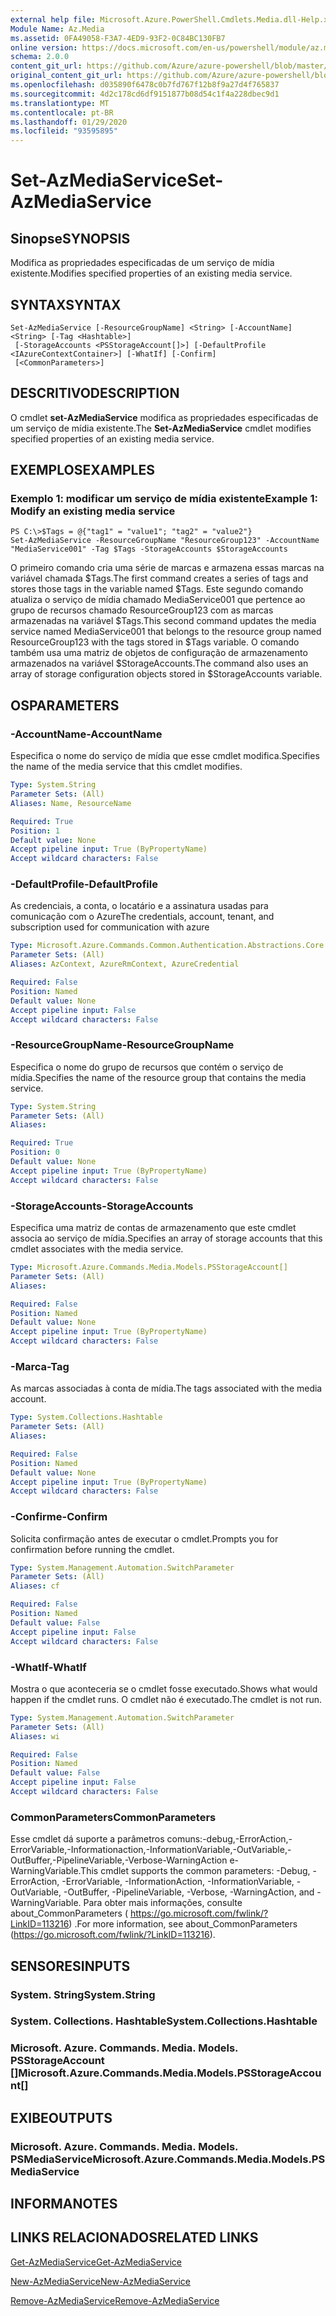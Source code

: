 ```yaml
---
external help file: Microsoft.Azure.PowerShell.Cmdlets.Media.dll-Help.xml
Module Name: Az.Media
ms.assetid: 0FA49058-F3A7-4ED9-93F2-0C84BC130FB7
online version: https://docs.microsoft.com/en-us/powershell/module/az.media/set-azmediaservice
schema: 2.0.0
content_git_url: https://github.com/Azure/azure-powershell/blob/master/src/Media/Media/help/Set-AzMediaService.md
original_content_git_url: https://github.com/Azure/azure-powershell/blob/master/src/Media/Media/help/Set-AzMediaService.md
ms.openlocfilehash: d035890f6478c0b7fd767f12b8f9a27d4f765837
ms.sourcegitcommit: 4d2c178cd6df9151877b08d54c1f4a228dbec9d1
ms.translationtype: MT
ms.contentlocale: pt-BR
ms.lasthandoff: 01/29/2020
ms.locfileid: "93595895"
---
```

# <span data-ttu-id="8b235-101">Set-AzMediaService</span><span class="sxs-lookup"><span data-stu-id="8b235-101">Set-AzMediaService</span></span>

## <span data-ttu-id="8b235-102">Sinopse</span><span class="sxs-lookup"><span data-stu-id="8b235-102">SYNOPSIS</span></span>
<span data-ttu-id="8b235-103">Modifica as propriedades especificadas de um serviço de mídia existente.</span><span class="sxs-lookup"><span data-stu-id="8b235-103">Modifies specified properties of an existing media service.</span></span>

## <span data-ttu-id="8b235-104">SYNTAX</span><span class="sxs-lookup"><span data-stu-id="8b235-104">SYNTAX</span></span>

```
Set-AzMediaService [-ResourceGroupName] <String> [-AccountName] <String> [-Tag <Hashtable>]
 [-StorageAccounts <PSStorageAccount[]>] [-DefaultProfile <IAzureContextContainer>] [-WhatIf] [-Confirm]
 [<CommonParameters>]
```

## <span data-ttu-id="8b235-105">DESCRITIVO</span><span class="sxs-lookup"><span data-stu-id="8b235-105">DESCRIPTION</span></span>
<span data-ttu-id="8b235-106">O cmdlet **set-AzMediaService** modifica as propriedades especificadas de um serviço de mídia existente.</span><span class="sxs-lookup"><span data-stu-id="8b235-106">The **Set-AzMediaService** cmdlet modifies specified properties of an existing media service.</span></span>

## <span data-ttu-id="8b235-107">EXEMPLOS</span><span class="sxs-lookup"><span data-stu-id="8b235-107">EXAMPLES</span></span>

### <span data-ttu-id="8b235-108">Exemplo 1: modificar um serviço de mídia existente</span><span class="sxs-lookup"><span data-stu-id="8b235-108">Example 1: Modify an existing media service</span></span>
```
PS C:\>$Tags = @{"tag1" = "value1"; "tag2" = "value2"}
Set-AzMediaService -ResourceGroupName "ResourceGroup123" -AccountName "MediaService001" -Tag $Tags -StorageAccounts $StorageAccounts
```

<span data-ttu-id="8b235-109">O primeiro comando cria uma série de marcas e armazena essas marcas na variável chamada $Tags.</span><span class="sxs-lookup"><span data-stu-id="8b235-109">The first command creates a series of tags and stores those tags in the variable named $Tags.</span></span>
<span data-ttu-id="8b235-110">Este segundo comando atualiza o serviço de mídia chamado MediaService001 que pertence ao grupo de recursos chamado ResourceGroup123 com as marcas armazenadas na variável $Tags.</span><span class="sxs-lookup"><span data-stu-id="8b235-110">This second command updates the media service named MediaService001 that belongs to the resource group named ResourceGroup123 with the tags stored in $Tags variable.</span></span>
<span data-ttu-id="8b235-111">O comando também usa uma matriz de objetos de configuração de armazenamento armazenados na variável $StorageAccounts.</span><span class="sxs-lookup"><span data-stu-id="8b235-111">The command also uses an array of storage configuration objects stored in $StorageAccounts variable.</span></span>

## <span data-ttu-id="8b235-112">OS</span><span class="sxs-lookup"><span data-stu-id="8b235-112">PARAMETERS</span></span>

### <span data-ttu-id="8b235-113">-AccountName</span><span class="sxs-lookup"><span data-stu-id="8b235-113">-AccountName</span></span>
<span data-ttu-id="8b235-114">Especifica o nome do serviço de mídia que esse cmdlet modifica.</span><span class="sxs-lookup"><span data-stu-id="8b235-114">Specifies the name of the media service that this cmdlet modifies.</span></span>

```yaml
Type: System.String
Parameter Sets: (All)
Aliases: Name, ResourceName

Required: True
Position: 1
Default value: None
Accept pipeline input: True (ByPropertyName)
Accept wildcard characters: False
```

### <span data-ttu-id="8b235-115">-DefaultProfile</span><span class="sxs-lookup"><span data-stu-id="8b235-115">-DefaultProfile</span></span>
<span data-ttu-id="8b235-116">As credenciais, a conta, o locatário e a assinatura usadas para comunicação com o Azure</span><span class="sxs-lookup"><span data-stu-id="8b235-116">The credentials, account, tenant, and subscription used for communication with azure</span></span>

```yaml
Type: Microsoft.Azure.Commands.Common.Authentication.Abstractions.Core.IAzureContextContainer
Parameter Sets: (All)
Aliases: AzContext, AzureRmContext, AzureCredential

Required: False
Position: Named
Default value: None
Accept pipeline input: False
Accept wildcard characters: False
```

### <span data-ttu-id="8b235-117">-ResourceGroupName</span><span class="sxs-lookup"><span data-stu-id="8b235-117">-ResourceGroupName</span></span>
<span data-ttu-id="8b235-118">Especifica o nome do grupo de recursos que contém o serviço de mídia.</span><span class="sxs-lookup"><span data-stu-id="8b235-118">Specifies the name of the resource group that contains the media service.</span></span>

```yaml
Type: System.String
Parameter Sets: (All)
Aliases:

Required: True
Position: 0
Default value: None
Accept pipeline input: True (ByPropertyName)
Accept wildcard characters: False
```

### <span data-ttu-id="8b235-119">-StorageAccounts</span><span class="sxs-lookup"><span data-stu-id="8b235-119">-StorageAccounts</span></span>
<span data-ttu-id="8b235-120">Especifica uma matriz de contas de armazenamento que este cmdlet associa ao serviço de mídia.</span><span class="sxs-lookup"><span data-stu-id="8b235-120">Specifies an array of storage accounts that this cmdlet associates with the media service.</span></span>

```yaml
Type: Microsoft.Azure.Commands.Media.Models.PSStorageAccount[]
Parameter Sets: (All)
Aliases:

Required: False
Position: Named
Default value: None
Accept pipeline input: True (ByPropertyName)
Accept wildcard characters: False
```

### <span data-ttu-id="8b235-121">-Marca</span><span class="sxs-lookup"><span data-stu-id="8b235-121">-Tag</span></span>
<span data-ttu-id="8b235-122">As marcas associadas à conta de mídia.</span><span class="sxs-lookup"><span data-stu-id="8b235-122">The tags associated with the media account.</span></span>

```yaml
Type: System.Collections.Hashtable
Parameter Sets: (All)
Aliases:

Required: False
Position: Named
Default value: None
Accept pipeline input: True (ByPropertyName)
Accept wildcard characters: False
```

### <span data-ttu-id="8b235-123">-Confirme</span><span class="sxs-lookup"><span data-stu-id="8b235-123">-Confirm</span></span>
<span data-ttu-id="8b235-124">Solicita confirmação antes de executar o cmdlet.</span><span class="sxs-lookup"><span data-stu-id="8b235-124">Prompts you for confirmation before running the cmdlet.</span></span>

```yaml
Type: System.Management.Automation.SwitchParameter
Parameter Sets: (All)
Aliases: cf

Required: False
Position: Named
Default value: False
Accept pipeline input: False
Accept wildcard characters: False
```

### <span data-ttu-id="8b235-125">-WhatIf</span><span class="sxs-lookup"><span data-stu-id="8b235-125">-WhatIf</span></span>
<span data-ttu-id="8b235-126">Mostra o que aconteceria se o cmdlet fosse executado.</span><span class="sxs-lookup"><span data-stu-id="8b235-126">Shows what would happen if the cmdlet runs.</span></span>
<span data-ttu-id="8b235-127">O cmdlet não é executado.</span><span class="sxs-lookup"><span data-stu-id="8b235-127">The cmdlet is not run.</span></span>

```yaml
Type: System.Management.Automation.SwitchParameter
Parameter Sets: (All)
Aliases: wi

Required: False
Position: Named
Default value: False
Accept pipeline input: False
Accept wildcard characters: False
```

### <span data-ttu-id="8b235-128">CommonParameters</span><span class="sxs-lookup"><span data-stu-id="8b235-128">CommonParameters</span></span>
<span data-ttu-id="8b235-129">Esse cmdlet dá suporte a parâmetros comuns:-debug,-ErrorAction,-ErrorVariable,-Informationaction,-InformationVariable,-OutVariable,-OutBuffer,-PipelineVariable,-Verbose-WarningAction e-WarningVariable.</span><span class="sxs-lookup"><span data-stu-id="8b235-129">This cmdlet supports the common parameters: -Debug, -ErrorAction, -ErrorVariable, -InformationAction, -InformationVariable, -OutVariable, -OutBuffer, -PipelineVariable, -Verbose, -WarningAction, and -WarningVariable.</span></span> <span data-ttu-id="8b235-130">Para obter mais informações, consulte about_CommonParameters ( https://go.microsoft.com/fwlink/?LinkID=113216) .</span><span class="sxs-lookup"><span data-stu-id="8b235-130">For more information, see about_CommonParameters (https://go.microsoft.com/fwlink/?LinkID=113216).</span></span>

## <span data-ttu-id="8b235-131">SENSORES</span><span class="sxs-lookup"><span data-stu-id="8b235-131">INPUTS</span></span>

### <span data-ttu-id="8b235-132">System. String</span><span class="sxs-lookup"><span data-stu-id="8b235-132">System.String</span></span>

### <span data-ttu-id="8b235-133">System. Collections. Hashtable</span><span class="sxs-lookup"><span data-stu-id="8b235-133">System.Collections.Hashtable</span></span>

### <span data-ttu-id="8b235-134">Microsoft. Azure. Commands. Media. Models. PSStorageAccount []</span><span class="sxs-lookup"><span data-stu-id="8b235-134">Microsoft.Azure.Commands.Media.Models.PSStorageAccount[]</span></span>

## <span data-ttu-id="8b235-135">EXIBE</span><span class="sxs-lookup"><span data-stu-id="8b235-135">OUTPUTS</span></span>

### <span data-ttu-id="8b235-136">Microsoft. Azure. Commands. Media. Models. PSMediaService</span><span class="sxs-lookup"><span data-stu-id="8b235-136">Microsoft.Azure.Commands.Media.Models.PSMediaService</span></span>

## <span data-ttu-id="8b235-137">INFORMA</span><span class="sxs-lookup"><span data-stu-id="8b235-137">NOTES</span></span>

## <span data-ttu-id="8b235-138">LINKS RELACIONADOS</span><span class="sxs-lookup"><span data-stu-id="8b235-138">RELATED LINKS</span></span>

[<span data-ttu-id="8b235-139">Get-AzMediaService</span><span class="sxs-lookup"><span data-stu-id="8b235-139">Get-AzMediaService</span></span>](./Get-AzMediaService.md)

[<span data-ttu-id="8b235-140">New-AzMediaService</span><span class="sxs-lookup"><span data-stu-id="8b235-140">New-AzMediaService</span></span>](./New-AzMediaService.md)

[<span data-ttu-id="8b235-141">Remove-AzMediaService</span><span class="sxs-lookup"><span data-stu-id="8b235-141">Remove-AzMediaService</span></span>](./Remove-AzMediaService.md)


